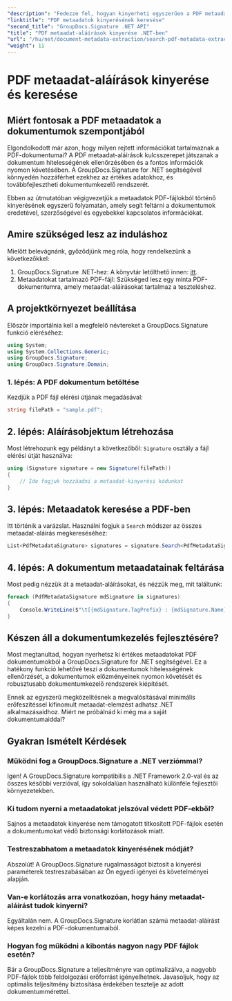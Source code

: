 ```yaml
---
"description": "Fedezze fel, hogyan kinyerheti egyszerűen a PDF metaadat-aláírásokat a GroupDocs.Signature for .NET segítségével a dokumentumok biztonságának fokozása és az információkezelés javítása érdekében."
"linktitle": "PDF metaadatok kinyerésének keresése"
"second_title": "GroupDocs.Signature .NET API"
"title": "PDF metaadat-aláírások kinyerése .NET-ben"
"url": "/hu/net/document-metadata-extraction/search-pdf-metadata-extraction/"
"weight": 11
---
```


# PDF metaadat-aláírások kinyerése és keresése

## Miért fontosak a PDF metaadatok a dokumentumok szempontjából

Elgondolkodott már azon, hogy milyen rejtett információkat tartalmaznak a PDF-dokumentumai? A PDF metaadat-aláírások kulcsszerepet játszanak a dokumentum hitelességének ellenőrzésében és a fontos információk nyomon követésében. A GroupDocs.Signature for .NET segítségével könnyedén hozzáférhet ezekhez az értékes adatokhoz, és továbbfejlesztheti dokumentumkezelő rendszerét.

Ebben az útmutatóban végigvezetjük a metaadatok PDF-fájlokból történő kinyerésének egyszerű folyamatán, amely segít feltárni a dokumentumok eredetével, szerzőségével és egyebekkel kapcsolatos információkat.

## Amire szükséged lesz az induláshoz

Mielőtt belevágnánk, győződjünk meg róla, hogy rendelkezünk a következőkkel:

1. GroupDocs.Signature .NET-hez: A könyvtár letölthető innen: [itt](https://releases.groupdocs.com/signature/net/).
2. Metaadatokat tartalmazó PDF-fájl: Szükséged lesz egy minta PDF-dokumentumra, amely metaadat-aláírásokat tartalmaz a teszteléshez.

## A projektkörnyezet beállítása

Először importálnia kell a megfelelő névtereket a GroupDocs.Signature funkció eléréséhez:

```csharp
using System;
using System.Collections.Generic;
using GroupDocs.Signature;
using GroupDocs.Signature.Domain;
```

### 1. lépés: A PDF dokumentum betöltése

Kezdjük a PDF fájl elérési útjának megadásával:

```csharp
string filePath = "sample.pdf";
```

## 2. lépés: Aláírásobjektum létrehozása

Most létrehozunk egy példányt a következőből: `Signature` osztály a fájl elérési útját használva:

```csharp
using (Signature signature = new Signature(filePath))
{
    // Ide fogjuk hozzáadni a metaadat-kinyerési kódunkat
}
```

## 3. lépés: Metaadatok keresése a PDF-ben

Itt történik a varázslat. Használni fogjuk a `Search` módszer az összes metaadat-aláírás megkereséséhez:

```csharp
List<PdfMetadataSignature> signatures = signature.Search<PdfMetadataSignature>(SignatureType.Metadata);
```

## 4. lépés: A dokumentum metaadatainak feltárása

Most pedig nézzük át a metaadat-aláírásokat, és nézzük meg, mit találtunk:

```csharp
foreach (PdfMetadataSignature mdSignature in signatures)
{
    Console.WriteLine($"\t[{mdSignature.TagPrefix} : {mdSignature.Name}] = {mdSignature.Value} ({mdSignature.Type})");
}
```

## Készen áll a dokumentumkezelés fejlesztésére?

Most megtanultad, hogyan nyerhetsz ki értékes metaadatokat PDF dokumentumokból a GroupDocs.Signature for .NET segítségével. Ez a hatékony funkció lehetővé teszi a dokumentumok hitelességének ellenőrzését, a dokumentumok előzményeinek nyomon követését és robusztusabb dokumentumkezelő rendszerek kiépítését.

Ennek az egyszerű megközelítésnek a megvalósításával minimális erőfeszítéssel kifinomult metaadat-elemzést adhatsz .NET alkalmazásaidhoz. Miért ne próbálnád ki még ma a saját dokumentumaiddal?

## Gyakran Ismételt Kérdések

### Működni fog a GroupDocs.Signature a .NET verziómmal?

Igen! A GroupDocs.Signature kompatibilis a .NET Framework 2.0-val és az összes későbbi verzióval, így sokoldalúan használható különféle fejlesztői környezetekben.

### Ki tudom nyerni a metaadatokat jelszóval védett PDF-ekből?

Sajnos a metaadatok kinyerése nem támogatott titkosított PDF-fájlok esetén a dokumentumokat védő biztonsági korlátozások miatt.

### Testreszabhatom a metaadatok kinyerésének módját?

Abszolút! A GroupDocs.Signature rugalmasságot biztosít a kinyerési paraméterek testreszabásában az Ön egyedi igényei és követelményei alapján.

### Van-e korlátozás arra vonatkozóan, hogy hány metaadat-aláírást tudok kinyerni?

Egyáltalán nem. A GroupDocs.Signature korlátlan számú metaadat-aláírást képes kezelni a PDF-dokumentumaiból.

### Hogyan fog működni a kibontás nagyon nagy PDF fájlok esetén?

Bár a GroupDocs.Signature a teljesítményre van optimalizálva, a nagyobb PDF-fájlok több feldolgozási erőforrást igényelhetnek. Javasoljuk, hogy az optimális teljesítmény biztosítása érdekében tesztelje az adott dokumentummérettel.